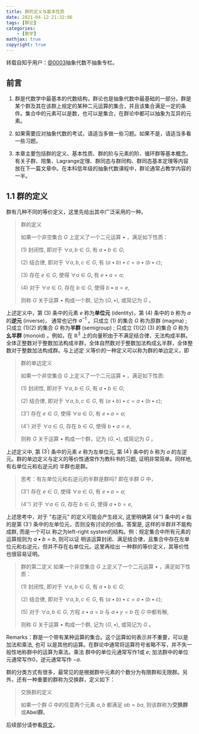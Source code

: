 ```yaml
---
title: 群的定义与基本性质
date: 2021-04-12 21:32:06
tags: [群论]
categories: 
	- [数学]
mathjax: true
copyright: true
---
```


转载自知乎用户：[@0003](https://zhuanlan.zhihu.com/p/162840687?utm_source=qq&utm_medium=social&utm_oi=1122533587357892608)抽象代数不抽象专栏。

## 前言

1. 群是代数学中最基本的代数结构，群论也是抽象代数中最基础的一部分。群是某个群及其在该群上规定的某种二元运算的集合，并且该集合满足一定的条件。集合中的元素可以是数，也可以是集合，在群论中都可以抽象为互异的元素。

   <!--more-->

2. 如果需要应对抽象代数的考试，请适当多做一些习题。如果不是，请适当多看一些习题。

3. 本章主要包括群的定义、基本性质、群的阶与元素的阶、循环群等基本概念。有关子群、陪集、Lagrange定理、群同态与群同构、群同态基本定理等内容放在下一篇文章中。在本科低年级的抽象代数课程中，群论通常占教学内容的一半。

## 1.1 群的定义

群有几种不同的等价定义，这里先给出其中广泛采用的一种。

>  群的定义
>
> 如果一个非空集合 $G$ 上定义了一个二元运算 $\bullet$ ，满足如下性质：
>
> (1) 封闭性, 即对于 $\forall a, b \in G$, 有 $a \bullet b \in G$;
>
> (2) 结合律, 即对于 $\forall a, b, c \in G$, 有 $(a \bullet b) \bullet c=a \bullet(b \bullet c)$;
>
> (3) 存在 $e \in G$, 使得 $\forall a \in G$, 有 $e \bullet a=a$;
>
> (4) 对于 $\forall a \in G$, 存在 $b \in G$, 使得 $b \bullet a=e$, 
>
> 则称 $G$ 关于运算 $\bullet$ 构成一个群, 记为 $(G, \bullet)$, 或简记为 $G$ 。

上述定义中，第 $(3)$ 条中的元素 $e$ 称为**单位元** (identity)，第 $(4)$ 条中的 $b$ 称为 $a$ 的**逆元** (inverse)， 通常也记作 $a^{-1}$ 。只成立 (1) 的集合 $G$ 称为原群 (magma) ; 只成立 (1)(2) 的集合 $G$ 称为**半群** (semigroup) ; 只成立 (1)(2) (3) 的集合 $G$ 称为**幺半群** (monoid) 。例如，在 $\mathbb{R}^{3}$ 上的向量积由于不满足结合律，无法构成半群。全体正整数对于整数加法构成半群，全体自然数对于整数加法构成幺半群，全体整数对于整数加法构成群。与上述定 义等价的一种定义可以称为群的单边定义，即

> 群的单边定义 
>
> 如果一个非空集合 $G$ 上定义了一个二元运算 $\bullet$ ，满足如下性质:
>
> (1) 封闭性, 即对于 $\forall a, b \in G$, 有 $a \bullet b \in G ;$
>
> (2) 结合律, 即对于 $\forall a, b, c \in G$, 有 $(a \bullet b) \bullet c=a \bullet(b \bullet c) ;$
>
> (3') 存在 $e \in G$, 使得 $\forall a \in G$, 有 $e \bullet a=a$;
>
> (4') 对于 $\forall a \in G$, 存在 $b \in G$, 使得 $b \bullet a=e$, 
>
> 则称 $G$ 关于运算 $\bullet$ 构成一个群，记为 $(G, \bullet)$, 或简记为 $G$ 。

上述定义中, 第 $\left(3^{\prime}\right)$ 条中的元素 $e$ 称为左单位元, 第 $\left(4^{\prime}\right)$ 条中的 $b$ 称为 $a$ 的左逆元。群的单边定义与定义的等价性通常作为教科书的习题, 证明非常简单。同样地, 有右单位元和右逆元的 半群也是群。

> 思考：有左单位元和右逆元的半群是群吗? 即在半群 $G$ 中，
>
> (3') 存在 $e \in G$, 使得 $\forall a \in G$, 有 $e \bullet a=a$;
>
> (4'') 对于 $\forall a \in G$, 存在 $b \in G$, 使得 $a \bullet b=e$,

上述思考中，对于 "右逆元" 的定义可能会产生歧义, 这里明确第 (4'') 条中的 $e$ 指的是第 (3') 条中的左单位元，否则没有讨论的价值。答案是, 这样的半群并不能构成群, 而是一个可以 称之为left-right system的结构。例：规定集合中所有元素的运算规则为 $a \bullet b=b$, 则可以证 明该运算封闭、满足结合律，且集合中存在左单位元和右逆元，但并不存在右单位元。这里再给出 一种群的等价定义，其等价性也很容易证明。

> 群的第二定义 如果一个非空集合 $G$ 上定义了一个二元运算 $\bullet$ ，满足如下性质：
>
> (1) 封闭性, 即对于 $\forall a, b \in G$, 有 $a \bullet b \in G$;
>
> (2) 结合律, 即对于 $\forall a, b, c \in G$, 有 $(a \bullet b) \bullet c=a \bullet(b \bullet c)$;
>
> (5) 对于 $\forall a, b \in G$, 方程 $x \bullet a=b$ 与 $a \bullet y=b$ 在 $G$ 中都有解, 
>
> 则称 $G$ 关于运算 $\bullet$ 构成一个群, 记为 $(G, \bullet)$, 或简记为 $G$ 。

Remarks：群是一个带有某种运算的集合。这个运算如何表示并不重要，可以是加法和乘法, 也可 以是其他的运算。在群论中通常将运算符号省略不写，并不失一般性地称群中的运算为乘法。乘法 群中的单位元通常写作1或 $e$; 加法群中的单位元通常写作0，逆元通常写作 $-a$.

群的分类方式有很多，最常见的是根据群中元素的个数分为有限群和无限群。另外，还有一种重要的群称为交换群，定义如下：

> 交换群的定义 
>
> 如果一个群 $G$ 中的任意两个元素 $a, b$ 都满足 $a b=b a$, 则该群称为**交换群**或**Abel群**。

后续部分请参看[原文](https://zhuanlan.zhihu.com/p/162840687?utm_source=qq&utm_medium=social&utm_oi=1122533587357892608)。


